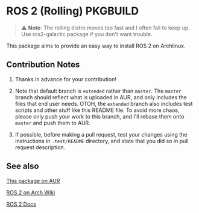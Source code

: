 # ROS 2 (Rolling) PKGBUILD

> :warning: **Note**: The rolling distro moves too fast and I often
> fail to keep up. Use ros2-galactic package if you don't want trouble.

This package aims to provide an easy way to install ROS 2 on Archlinux.

## Contribution Notes

1. Thanks in advance for your contribution!

2. Note that default branch is `extended` rather than  `master`. The 
`master` branch should reflect what is uploaded in AUR, and only 
includes the files that end user needs. OTOH, the `extended` branch 
also includes test scripts and other stuff like this README file. To avoid 
more chaos, please only push your work to this branch, and I'll rebase 
them onto `master` and push them to AUR.

3. If possible, before making a pull request, test your changes using 
the instructions in `.test/README` directory, and state that you did so 
in pull request description.

## See also

[This package on AUR](https://aur.archlinux.org/packages/ros2-git/)

[ROS 2 on Arch Wiki](https://wiki.archlinux.org/index.php/ROS)

[ROS 2 Docs](https://docs.ros.org/en/rolling)
